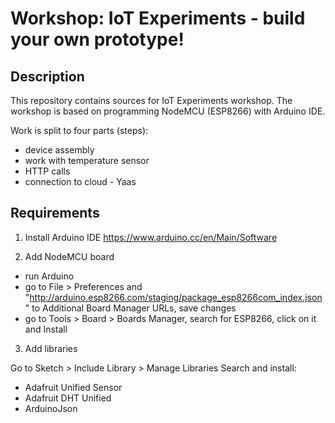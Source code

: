 # Workshop:  IoT Experiments - build your own prototype!

## Description
This repository contains sources for IoT Experiments workshop.
The workshop is based on programming NodeMCU (ESP8266) with Arduino IDE.

Work is split to four parts (steps):
- device assembly
- work with temperature sensor
- HTTP calls
- connection to cloud - Yaas


## Requirements

1. Install Arduino IDE
https://www.arduino.cc/en/Main/Software

2. Add NodeMCU board

- run Arduino
- go to File > Preferences and "http://arduino.esp8266.com/staging/package_esp8266com_index.json" to Additional Board Manager URLs, save changes
- go to Tools > Board > Boards Manager, search for ESP8266, click on it and Install

3. Add libraries

Go to Sketch > Include Library > Manage Libraries
Search and install:
 - Adafruit Unified Sensor
 - Adafruit DHT Unified
 - ArduinoJson
